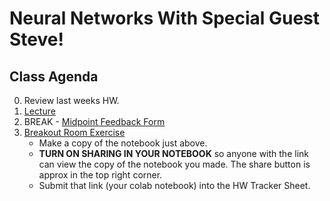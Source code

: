 # Neural Networks With Special Guest Steve!

## Class Agenda
0. Review last weeks HW.
1. [Lecture](https://colab.research.google.com/drive/1Snj-zZtsjFTbRgMeOTY19pQtBUhq1GSp?usp=sharing)
2. BREAK - [Midpoint Feedback Form](https://forms.gle/s24TK22gwXKiqqSGA)
2. [Breakout Room Exercise](https://colab.research.google.com/drive/1MVM9HqVNdRnRxi7nsWcywvBL8OjYOyMx?usp=sharing)
	* Make a copy of the notebook just above.
	* **TURN ON SHARING IN YOUR NOTEBOOK** so anyone with the link can view the copy of the notebook you made. The share button is approx in the top right corner.  
	* Submit that link (your colab notebook) into the HW Tracker Sheet. 